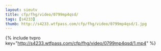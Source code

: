 ```yaml
--- 
layout: sieutv
title: cfp/fhg/video/0799mp4qsd/
tags: [s4233]
thumb: http://s4233.wtfpass.com/cfp/fhg/video/0799mp4qsd/1.jpg
---
```

{% include tvpro key="http://s4233.wtfpass.com/cfp/fhg/video/0799mp4qsd/1.mp4" %} 
